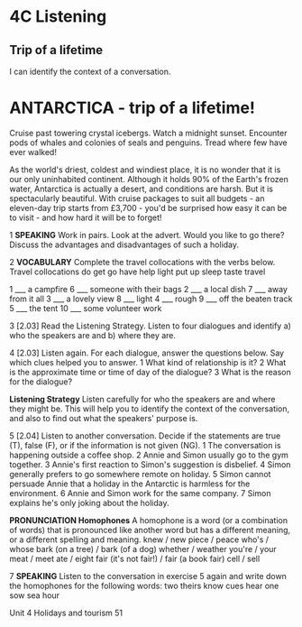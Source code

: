# 4C Listening

## Trip of a lifetime
I can identify the context of a conversation.

# ANTARCTICA - trip of a lifetime!

Cruise past towering crystal icebergs. Watch a midnight sunset. Encounter pods of whales and colonies of seals and penguins. Tread where few have ever walked!

As the world's driest, coldest and windiest place, it is no wonder that it is our only uninhabited continent. Although it holds 90% of the Earth's frozen water, Antarctica is actually a desert, and conditions are harsh. But it is spectacularly beautiful. With cruise packages to suit all budgets - an eleven-day trip starts from £3,700 - you'd be surprised how easy it can be to visit - and how hard it will be to forget!

1 **SPEAKING** Work in pairs. Look at the advert. Would you like to go there? Discuss the advantages and disadvantages of such a holiday.

2 **VOCABULARY** Complete the travel collocations with the verbs below.
Travel collocations
do  get  go  have  help  light  put up  sleep  taste  travel

1 ___ a campfire        6 ___ someone with their bags
2 ___ a local dish       7 ___ away from it all
3 ___ a lovely view     8 ___ light
4 ___ rough             9 ___ off the beaten track
5 ___ the tent          10 ___ some volunteer work

3 [2.03] Read the Listening Strategy. Listen to four dialogues and identify a) who the speakers are and b) where they are.

4 [2.03] Listen again. For each dialogue, answer the questions below. Say which clues helped you to answer.
1 What kind of relationship is it?
2 What is the approximate time or time of day of the dialogue?
3 What is the reason for the dialogue?

**Listening Strategy**
Listen carefully for who the speakers are and where they might be. This will help you to identify the context of the conversation, and also to find out what the speakers' purpose is.

5 [2.04] Listen to another conversation. Decide if the statements are true (T), false (F), or if the information is not given (NG).
1 The conversation is happening outside a coffee shop.
2 Annie and Simon usually go to the gym together.
3 Annie's first reaction to Simon's suggestion is disbelief.
4 Simon generally prefers to go somewhere remote on holiday.
5 Simon cannot persuade Annie that a holiday in the Antarctic is harmless for the environment.
6 Annie and Simon work for the same company.
7 Simon explains he's only joking about the holiday.

**PRONUNCIATION Homophones**
A homophone is a word (or a combination of words) that is pronounced like another word but has a different meaning, or a different spelling and meaning.
knew / new   piece / peace   who's / whose
bark (on a tree) / bark (of a dog)   whether / weather
you're / your   meat / meet   ate / eight
fair (it's not fair!) / fair (a book fair)   cell / sell

7 **SPEAKING** Listen to the conversation in exercise 5 again and write down the homophones for the following words:
two  theirs  know  cues  hear  one
sow  sea  hour

Unit 4 Holidays and tourism  51